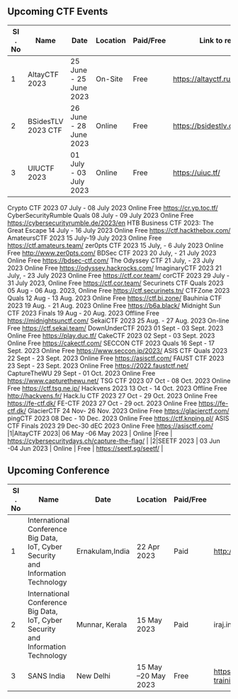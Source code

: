  ## Upcoming CTF Events

|   SI . No         | Name                                 | Date     | Location  | Paid/Free | Link to register |
| ----------------- | -------------------------------------|----------| ----------| ----------| -----------------|
|1|AltayCTF 2023 |	25 June - 25 June 2023 |	On-Site	| Free |	https://altayctf.ru/|
|2|BSidesTLV 2023 CTF	| 26 June - 28 June 2023| 	Online	| Free |	https://bsidestlv.com/ctf/2023/|
|3|UIUCTF 2023	|01 July - 03 July 2023	|Online	|Free |	https://uiuc.tf/|
Crypto CTF 2023	07 July - 08 July 2023	Online	Free 	https://cr.yp.toc.tf/
CyberSecurityRumble Quals	08 July - 09 July 2023	Online	Free 	https://cybersecurityrumble.de/2023/en
HTB Business CTF 2023: The Great Escape	14 July -  16 July 2023	Online	Free 	https://ctf.hackthebox.com/
AmateursCTF 2023	15 July-19 July 2023	Online	Free 	https://ctf.amateurs.team/
zer0pts CTF 2023	15 July, - 6 July 2023	Online	Free 	http://www.zer0pts.com/
BDSec CTF 2023	20 July, -  21 July 2023	Online	Free 	https://bdsec-ctf.com/
The Odyssey CTF	21 July, -  23 July 2023	Online	Free 	https://odyssey.hackrocks.com/
ImaginaryCTF 2023	21 July, - 23 July 2023	Online	Free 	https://ctf.cor.team/
corCTF 2023	29 July -  31 July 2023,	Online	Free 	https://ctf.cor.team/
Securinets CTF Quals 2023	05 Aug - 06 Aug. 2023, 	Online	Free 	https://ctf.securinets.tn/
CTFZone 2023 Quals	12 Aug - 13 Aug. 2023	Online	Free 	https://ctf.bi.zone/
Bauhinia CTF 2023	19 Aug. - 21 Aug. 2023	Online	Free 	https://b6a.black/
Midnight Sun CTF 2023 Finals	19 Aug - 20 Aug. 2023	Offline 	Free 	https://midnightsunctf.com/
SekaiCTF 2023	25 Aug. - 27 Aug. 2023	On-line	Free 	https://ctf.sekai.team/
DownUnderCTF 2023	01 Sept - 03 Sept. 2023	Online	Free 	https://play.duc.tf/
CakeCTF 2023	02 Sept - 03 Sept. 2023	Online	Free 	https://cakectf.com/
SECCON CTF 2023 Quals	16 Sept - 17 Sept. 2023	Online	Free 	https://www.seccon.jp/2023/
ASIS CTF Quals 2023	22 Sept -  23 Sept. 2023	Online	Free 	https://asisctf.com/
FAUST CTF 2023	23 Sept -  23 Sept. 2023	Online	Free 	https://2022.faustctf.net/
CaptureTheWU	29 Sept - 01 Oct. 2023	Online	Free 	https://www.capturethewu.net/
TSG CTF 2023	07 Oct -  08 Oct. 2023	Online	Free 	https://ctf.tsg.ne.jp/
Hackvens 2023	13 Oct - 14 Oct. 2023	Offline 	Free 	http://hackvens.fr/
Hack.lu CTF 2023	27 Oct - 29 Oct. 2023	Online	Free 	https://fe-ctf.dk/
FE-CTF 2023	27 Oct - 29 oct. 2023	Online	Free 	https://fe-ctf.dk/
GlacierCTF	24 Nov- 26 Nov. 2023	Online	Free 	https://glacierctf.com/
pingCTF 2023	 08 Dec - 10 Dec. 2023	Online	Free 	https://ctf.knping.pl/
ASIS CTF Finals 2023	29 Dec-30 dEC 2023	Online	Free 	https://asisctf.com/
|1|AltayCTF 2023| 06 May -06 May 2023	| Online	|Free | 	https://cybersecuritydays.ch/capture-the-flag/ |
|2|SEETF 2023	| 03 Jun -04 Jun 2023	| Online	| Free	| https://seetf.sg/seetf/ |


## Upcoming Conference

|   SI . No         | Name                                                         | Date     | Location  | Paid/Free | Link to register |
| ----------------- | ------------------------------------------------------------ |----------| ----------| ----------| -----------------| 
|1|International Conference  Big Data, IoT, Cyber Security and Information Technology	 | Ernakulam,India	| 22 Apr 2023	 | Paid 	| http://iraj.in/Conference/12736/ICBDICSIT/call|
|2|International Conference Big Data, IoT, Cyber Security and Information Technology 	| Munnar, Kerala	| 15 May 2023	| Paid 	| iraj.in/Conference/12519/ICBDICSIT/|
|3|SANS India	| New Delhi	| 15 May –20 May 2023	| Free	|https://www.sans.org/cyber-security-training-events/India-May-2023/|




